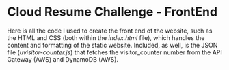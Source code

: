 # Cloud Resume Challenge - FrontEnd
Here is all the code I used to create the front end of the website, such as the HTML and CSS (both within the _index.html_ file), which handles the content and formatting of the static website. Included, as well, is the JSON file (_uvisitor-counter.js_) that fetches the visitor_counter number from the API Gateway (AWS) and DynamoDB (AWS).
